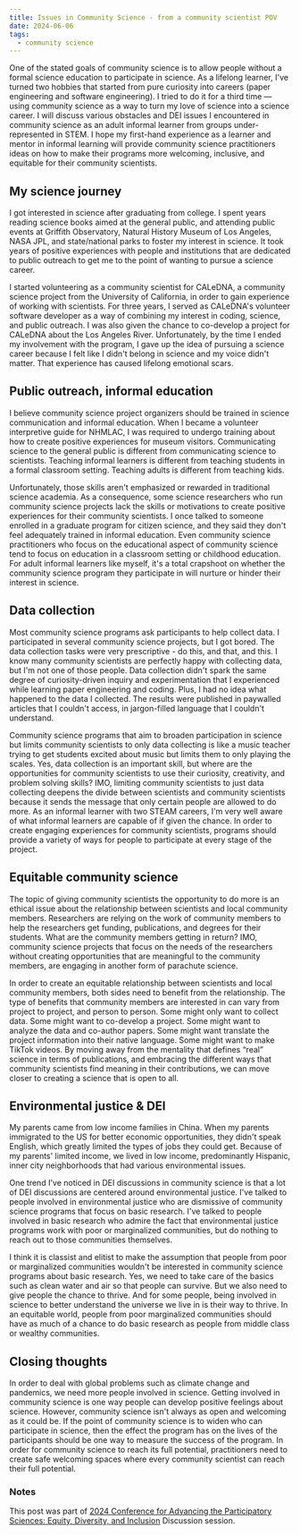 ```yaml
---
title: Issues in Community Science - from a community scientist POV
date: 2024-06-06
tags:
  - community science
---
```


One of the stated goals of community science is to allow people without a formal science education to participate in science. As a lifelong learner, I've turned two hobbies that started from pure curiosity into careers (paper engineering and software engineering). I tried to do it for a third time — using community science as a way to turn my love of science into a science career. I will discuss various obstacles and DEI issues I encountered in community science as an adult informal learner from groups under-represented in STEM. I hope my first-hand experience as a learner and mentor in informal learning will provide community science practitioners ideas on how to make their programs more welcoming, inclusive, and equitable for their community scientists.

## My science journey

I got interested in science after graduating from college. I spent years reading science books aimed at the general public, and attending public events at Griffith Observatory, Natural History Museum of Los Angeles, NASA JPL, and state/national parks to foster my interest in science. It took years of positive experiences with people and institutions that are dedicated to public outreach to get me to the point of wanting to pursue a science career.

I started volunteering as a community scientist for CALeDNA, a community science project from the University of California, in order to gain experience of working with scientists. For three years, I served as CALeDNA's volunteer software developer as a way of combining my interest in coding, science, and public outreach. I was also given the chance to co-develop a project for CALeDNA about the Los Angeles River. Unfortunately, by the time I ended my involvement with the program, I gave up the idea of pursuing a science career because I felt like I didn't belong in science and my voice didn't matter. That experience has caused lifelong emotional scars.

## Public outreach, informal education

I believe community science project organizers should be trained in science communication and informal education. When I became a volunteer interpretive guide for NHMLAC, I was required to undergo training about how to create positive experiences for museum visitors. Communicating science to the general public is different from communicating science to scientists. Teaching informal learners is different from teaching students in a formal classroom setting. Teaching adults is different from teaching kids.

Unfortunately, those skills aren't emphasized or rewarded in traditional science academia. As a consequence, some science researchers who run community science projects lack the skills or motivations to create positive experiences for their community scientists. I once talked to someone enrolled in a graduate program for citizen science, and they said they don't feel adequately trained in informal education. Even community science practitioners who focus on the educational aspect of community science tend to focus on education in a classroom setting or childhood education. For adult informal learners like myself, it's a total crapshoot on whether the community science program they participate in will nurture or hinder their interest in science.

## Data collection

Most community science programs ask participants to help collect data. I participated in several community science projects, but I got bored. The data collection tasks were very prescriptive - do this, and that, and this. I know many community scientists are perfectly happy with collecting data, but I'm not one of those people. Data collection didn't spark the same degree of curiosity-driven inquiry and experimentation that I experienced while learning paper engineering and coding. Plus, I had no idea what happened to the data I collected. The results were published in paywalled articles that I couldn't access, in jargon-filled language that I couldn't understand.

Community science programs that aim to broaden participation in science but limits community scientists to only data collecting is like a music teacher trying to get students excited about music but limits them to only playing the scales. Yes, data collection is an important skill, but where are the opportunities for community scientists to use their curiosity, creativity, and problem solving skills? IMO, limiting community scientists to just data collecting deepens the divide between scientists and community scientists because it sends the message that only certain people are allowed to do more. As an informal learner with two STEAM careers, I'm very well aware of what informal learners are capable of if given the chance. In order to create engaging experiences for community scientists, programs should provide a variety of ways for people to participate at every stage of the project.

## Equitable community science

The topic of giving community scientists the opportunity to do more is an ethical issue about the relationship between scientists and local community members. Researchers are relying on the work of community members to help the researchers get funding, publications, and degrees for their students. What are the community members getting in return? IMO, community science projects that focus on the needs of the researchers without creating opportunities that are meaningful to the community members, are engaging in another form of parachute science.

In order to create an equitable relationship between scientists and local community members, both sides need to benefit from the relationship. The type of benefits that community members are interested in can vary from project to project, and person to person. Some might only want to collect data. Some might want to co-develop a project. Some might want to analyze the data and co-author papers. Some might want translate the project information into their native language. Some might want to make TikTok videos. By moving away from the mentality that defines “real” science in terms of publications, and embracing the different ways that community scientists find meaning in their contributions, we can move closer to creating a science that is open to all.

## Environmental justice & DEI

My parents came from low income families in China. When my parents immigrated to the US for better economic opportunities, they didn't speak English, which greatly limited the types of jobs they could get. Because of my parents' limited income, we lived in low income, predominantly Hispanic, inner city neighborhoods that had various environmental issues.

One trend I've noticed in DEI discussions in community science is that a lot of DEI discussions are centered around environmental justice. I've talked to people involved in environmental justice who are dismissive of community science programs that focus on basic research. I've talked to people involved in basic research who admire the fact that environmental justice programs work with poor or marginalized communities, but do nothing to reach out to those communities themselves.

I think it is classist and elitist to make the assumption that people from poor or marginalized communities wouldn't be interested in community science programs about basic research. Yes, we need to take care of the basics such as clean water and air so that people can survive. But we also need to give people the chance to thrive. And for some people, being involved in science to better understand the universe we live in is their way to thrive. In an equitable world, people from poor marginalized communities should have as much of a chance to do basic research as people from middle class or wealthy communities.

## Closing thoughts

In order to deal with global problems such as climate change and pandemics, we need more people involved in science. Getting involved in community science is one way people can develop positive feelings about science. However, community science isn't always as open and welcoming as it could be. If the point of community science is to widen who can participate in science, then the effect the program has on the lives of the participants should be one way to measure the success of the program. In order for community science to reach its full potential, practitioners need to create safe welcoming spaces where every community scientist can reach their full potential.

### Notes

This post was part of [2024 Conference for Advancing the Participatory Sciences: Equity, Diversity, and Inclusion](https://participatorysciences.org/conferences/2024-aaps-conference/2024-caps-poster-discussion-sessions/#equity-diversity-inclusion) Discussion session.

